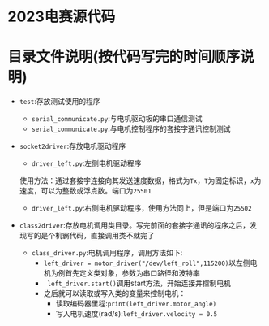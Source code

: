 # 2023电赛源代码

# 目录文件说明(按代码写完的时间顺序说明)
+ `test`:存放测试使用的程序
  + `serial_communicate.py`:与电机驱动板的串口通信测试
  + `serial_communicate.py`:与电机控制程序的套接字通讯控制测试

+ `socket2driver`:存放电机驱动程序
  + `driver_left.py`:左侧电机驱动程序
  
  使用方法：通过套接字连接向其发送速度数据，格式为`Tx`，`T`为固定标识，`x`为速度，可以为整数或浮点数。端口为`25501`

  + `driver_left.py`:右侧电机驱动程序，使用方法同上，但是端口为`25502`

+ `class2driver`:存放电机调用类目录。写完前面的套接字通讯的程序之后，发现写的是个机霸代码，直接调用类不就完了
  + `class_driver.py`:电机调用程序，调用方法如下:
    + `left_driver = motor_driver("/dev/left_roll",115200)`以左侧电机为例首先定义类对象，参数为串口路径和波特率
    + ` left_driver.start()`调用start方法，开始连接并控制电机
    + 之后就可以读取或写入类的变量来控制电机：
      + 读取编码器里程:`print(left_driver.motor_angle)`
      + 写入电机速度(rad/s):`left_driver.velocity = 0.5`

      